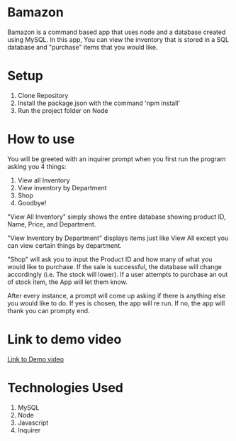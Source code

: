 # Bamazon

Bamazon is a command based app that uses node and a database created using MySQL. In this app, You can view the inventory that is stored in a SQL database and "purchase" items that you would like.

# Setup

1. Clone Repository
2. Install the package.json with the command 'npm install'
3. Run the project folder on Node

# How to use
You will be greeted with an inquirer prompt when you first run the program asking you 4 things:

1. View all Inventory
2. View inventory by Department
3. Shop
4. Goodbye!

"View All Inventory" simply shows the entire database showing product ID, Name, Price, and Department.

"View Inventory by Department" displays items just like View All except you can view certain things by department.

"Shop" will ask you to input the Product ID and how many of what you would like to purchase. If the sale is successful, the database will change accordingly (i.e. The stock will lower). If a user attempts to purchase an out of stock item, the App will let them know.

After every instance, a prompt will come up asking if there is anything else you would like to do. If yes is chosen, the app will re run. If no, the app will thank you can prompty end.

# Link to demo video

[Link to Demo video](https://drive.google.com/file/d/1ecMcw4-ZNsEI1HvSBw4bUp1JYMSYJU5A/view)

# Technologies Used

1. MySQL
2. Node
3. Javascript
4. Inquirer